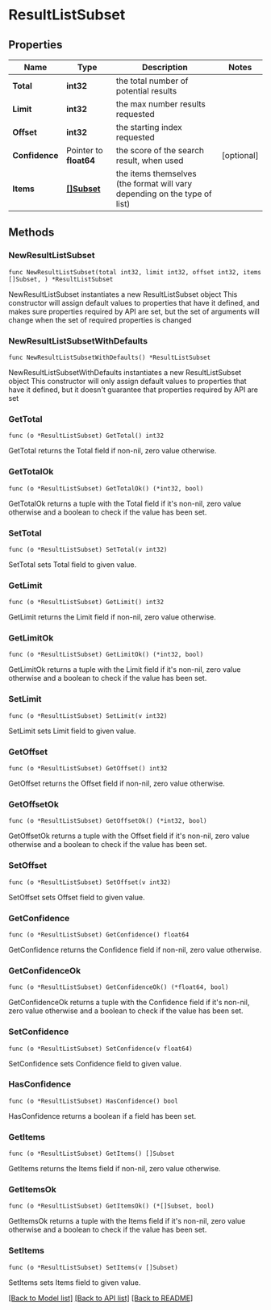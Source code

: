# ResultListSubset

## Properties

Name | Type | Description | Notes
------------ | ------------- | ------------- | -------------
**Total** | **int32** | the total number of potential results | 
**Limit** | **int32** | the max number results requested | 
**Offset** | **int32** | the starting index requested | 
**Confidence** | Pointer to **float64** | the score of the search result, when used | [optional] 
**Items** | [**[]Subset**](Subset.md) | the items themselves (the format will vary depending on the type of list) | 

## Methods

### NewResultListSubset

`func NewResultListSubset(total int32, limit int32, offset int32, items []Subset, ) *ResultListSubset`

NewResultListSubset instantiates a new ResultListSubset object
This constructor will assign default values to properties that have it defined,
and makes sure properties required by API are set, but the set of arguments
will change when the set of required properties is changed

### NewResultListSubsetWithDefaults

`func NewResultListSubsetWithDefaults() *ResultListSubset`

NewResultListSubsetWithDefaults instantiates a new ResultListSubset object
This constructor will only assign default values to properties that have it defined,
but it doesn't guarantee that properties required by API are set

### GetTotal

`func (o *ResultListSubset) GetTotal() int32`

GetTotal returns the Total field if non-nil, zero value otherwise.

### GetTotalOk

`func (o *ResultListSubset) GetTotalOk() (*int32, bool)`

GetTotalOk returns a tuple with the Total field if it's non-nil, zero value otherwise
and a boolean to check if the value has been set.

### SetTotal

`func (o *ResultListSubset) SetTotal(v int32)`

SetTotal sets Total field to given value.


### GetLimit

`func (o *ResultListSubset) GetLimit() int32`

GetLimit returns the Limit field if non-nil, zero value otherwise.

### GetLimitOk

`func (o *ResultListSubset) GetLimitOk() (*int32, bool)`

GetLimitOk returns a tuple with the Limit field if it's non-nil, zero value otherwise
and a boolean to check if the value has been set.

### SetLimit

`func (o *ResultListSubset) SetLimit(v int32)`

SetLimit sets Limit field to given value.


### GetOffset

`func (o *ResultListSubset) GetOffset() int32`

GetOffset returns the Offset field if non-nil, zero value otherwise.

### GetOffsetOk

`func (o *ResultListSubset) GetOffsetOk() (*int32, bool)`

GetOffsetOk returns a tuple with the Offset field if it's non-nil, zero value otherwise
and a boolean to check if the value has been set.

### SetOffset

`func (o *ResultListSubset) SetOffset(v int32)`

SetOffset sets Offset field to given value.


### GetConfidence

`func (o *ResultListSubset) GetConfidence() float64`

GetConfidence returns the Confidence field if non-nil, zero value otherwise.

### GetConfidenceOk

`func (o *ResultListSubset) GetConfidenceOk() (*float64, bool)`

GetConfidenceOk returns a tuple with the Confidence field if it's non-nil, zero value otherwise
and a boolean to check if the value has been set.

### SetConfidence

`func (o *ResultListSubset) SetConfidence(v float64)`

SetConfidence sets Confidence field to given value.

### HasConfidence

`func (o *ResultListSubset) HasConfidence() bool`

HasConfidence returns a boolean if a field has been set.

### GetItems

`func (o *ResultListSubset) GetItems() []Subset`

GetItems returns the Items field if non-nil, zero value otherwise.

### GetItemsOk

`func (o *ResultListSubset) GetItemsOk() (*[]Subset, bool)`

GetItemsOk returns a tuple with the Items field if it's non-nil, zero value otherwise
and a boolean to check if the value has been set.

### SetItems

`func (o *ResultListSubset) SetItems(v []Subset)`

SetItems sets Items field to given value.



[[Back to Model list]](../README.md#documentation-for-models) [[Back to API list]](../README.md#documentation-for-api-endpoints) [[Back to README]](../README.md)


